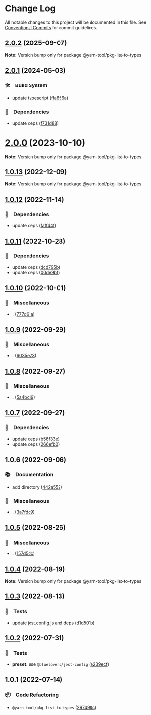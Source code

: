 # Change Log

All notable changes to this project will be documented in this file.
See [Conventional Commits](https://conventionalcommits.org) for commit guidelines.

## [2.0.2](https://github.com/bluelovers/ws-yarn-workspaces/compare/@yarn-tool/pkg-list-to-types@2.0.1...@yarn-tool/pkg-list-to-types@2.0.2) (2025-09-07)

**Note:** Version bump only for package @yarn-tool/pkg-list-to-types





## [2.0.1](https://github.com/bluelovers/ws-yarn-workspaces/compare/@yarn-tool/pkg-list-to-types@2.0.0...@yarn-tool/pkg-list-to-types@2.0.1) (2024-05-03)



### 🛠　Build System

* update typescript ([ffa656a](https://github.com/bluelovers/ws-yarn-workspaces/commit/ffa656aefe53966db445d52234eb0efe4651e3dd))


### 📌　Dependencies

* update deps ([f731d88](https://github.com/bluelovers/ws-yarn-workspaces/commit/f731d88db6e63d180e2db2e493beb42e84eb8e16))



# [2.0.0](https://github.com/bluelovers/ws-yarn-workspaces/compare/@yarn-tool/pkg-list-to-types@1.0.13...@yarn-tool/pkg-list-to-types@2.0.0) (2023-10-10)

**Note:** Version bump only for package @yarn-tool/pkg-list-to-types





## [1.0.13](https://github.com/bluelovers/ws-yarn-workspaces/compare/@yarn-tool/pkg-list-to-types@1.0.12...@yarn-tool/pkg-list-to-types@1.0.13) (2022-12-09)

**Note:** Version bump only for package @yarn-tool/pkg-list-to-types





## [1.0.12](https://github.com/bluelovers/ws-yarn-workspaces/compare/@yarn-tool/pkg-list-to-types@1.0.11...@yarn-tool/pkg-list-to-types@1.0.12) (2022-11-14)



### 📌　Dependencies

* update deps ([faff44f](https://github.com/bluelovers/ws-yarn-workspaces/commit/faff44f1f5ad5066c747ea8d5d66fa10049c17fe))



## [1.0.11](https://github.com/bluelovers/ws-yarn-workspaces/compare/@yarn-tool/pkg-list-to-types@1.0.10...@yarn-tool/pkg-list-to-types@1.0.11) (2022-10-28)



### 📌　Dependencies

* update deps ([dcd795b](https://github.com/bluelovers/ws-yarn-workspaces/commit/dcd795b251e73ffdbade2a4086f360241cb4cb03))
* update deps ([00de9bf](https://github.com/bluelovers/ws-yarn-workspaces/commit/00de9bf62a49f5de21e60c6a120fc4d3e6e058e3))



## [1.0.10](https://github.com/bluelovers/ws-yarn-workspaces/compare/@yarn-tool/pkg-list-to-types@1.0.9...@yarn-tool/pkg-list-to-types@1.0.10) (2022-10-01)



### 🔖　Miscellaneous

* . ([777d61a](https://github.com/bluelovers/ws-yarn-workspaces/commit/777d61af255146b2b1b1f364587c36a0f5bfc00c))



## [1.0.9](https://github.com/bluelovers/ws-yarn-workspaces/compare/@yarn-tool/pkg-list-to-types@1.0.8...@yarn-tool/pkg-list-to-types@1.0.9) (2022-09-29)



### 🔖　Miscellaneous

* . ([6035e23](https://github.com/bluelovers/ws-yarn-workspaces/commit/6035e2399f4f5a5f5e5ac56309b6dc37ffe91389))



## [1.0.8](https://github.com/bluelovers/ws-yarn-workspaces/compare/@yarn-tool/pkg-list-to-types@1.0.7...@yarn-tool/pkg-list-to-types@1.0.8) (2022-09-27)



### 🔖　Miscellaneous

* . ([5a4bc19](https://github.com/bluelovers/ws-yarn-workspaces/commit/5a4bc19a0a279a49e752d776279165e14c402427))



## [1.0.7](https://github.com/bluelovers/ws-yarn-workspaces/compare/@yarn-tool/pkg-list-to-types@1.0.6...@yarn-tool/pkg-list-to-types@1.0.7) (2022-09-27)



### 📌　Dependencies

* update deps ([b56f33e](https://github.com/bluelovers/ws-yarn-workspaces/commit/b56f33eaffc42cd0fa0b0d5f0641e7dca56857d4))
* update deps ([266efb0](https://github.com/bluelovers/ws-yarn-workspaces/commit/266efb0683a5849490baa5ee93316ef0699e67ca))



## [1.0.6](https://github.com/bluelovers/ws-yarn-workspaces/compare/@yarn-tool/pkg-list-to-types@1.0.5...@yarn-tool/pkg-list-to-types@1.0.6) (2022-09-06)



### 📚　Documentation

* add directory ([442a552](https://github.com/bluelovers/ws-yarn-workspaces/commit/442a55232619f7fe2b9bad6f8eccfffc4f8f47d2))


### 🔖　Miscellaneous

* . ([3a7fdc9](https://github.com/bluelovers/ws-yarn-workspaces/commit/3a7fdc924ada93b1d0ac0160f8d77e46ff060588))



## [1.0.5](https://github.com/bluelovers/ws-yarn-workspaces/compare/@yarn-tool/pkg-list-to-types@1.0.4...@yarn-tool/pkg-list-to-types@1.0.5) (2022-08-26)



### 🔖　Miscellaneous

* . ([157d5dc](https://github.com/bluelovers/ws-yarn-workspaces/commit/157d5dc8959261d9326f6e633987182898ae9670))



## [1.0.4](https://github.com/bluelovers/ws-yarn-workspaces/compare/@yarn-tool/pkg-list-to-types@1.0.3...@yarn-tool/pkg-list-to-types@1.0.4) (2022-08-19)

**Note:** Version bump only for package @yarn-tool/pkg-list-to-types





## [1.0.3](https://github.com/bluelovers/ws-yarn-workspaces/compare/@yarn-tool/pkg-list-to-types@1.0.2...@yarn-tool/pkg-list-to-types@1.0.3) (2022-08-13)


### 🚨　Tests

* update jest.config.js and deps ([d1d501b](https://github.com/bluelovers/ws-yarn-workspaces/commit/d1d501ba059130bd8f90e6eaa266084110698011))





## [1.0.2](https://github.com/bluelovers/ws-yarn-workspaces/compare/@yarn-tool/pkg-list-to-types@1.0.1...@yarn-tool/pkg-list-to-types@1.0.2) (2022-07-31)


### 🚨　Tests

* **preset:** use `@bluelovers/jest-config` ([e239ecf](https://github.com/bluelovers/ws-yarn-workspaces/commit/e239ecf606d82930c6036ec1241bf3b4a1095423))





## 1.0.1 (2022-07-14)


### 📦　Code Refactoring

* `@yarn-tool/pkg-list-to-types` ([297490c](https://github.com/bluelovers/ws-yarn-workspaces/commit/297490c37fa2f2cacee5f15ce2d5805f8bffd3f2))
